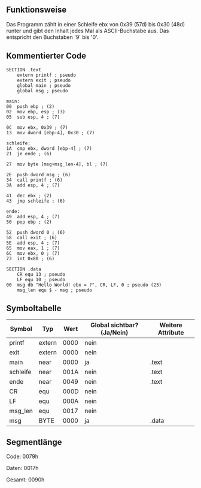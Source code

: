 ## Funktionsweise

Das Programm zählt in einer Schleife ebx von 0x39 (57d) bis 0x30 (48d) runter
und gibt den Inhalt jedes Mal als ASCII-Buchstabe aus. Das entspricht den
Buchstaben '9' bis '0'.

## Kommentierter Code

```
SECTION .text
	extern printf ; pseudo
	extern exit ; pseudo
	global main ; pseudo
	global msg ; pseudo

main:
00	push ebp ; (2)
02	mov ebp, esp ; (3)
05	sub esp, 4 ; (7)

0C	mov ebx, 0x39 ; (7)
13	mov dword [ebp-4], 0x30 ; (7)

schleife:
1A	cmp ebx, dword [ebp-4] ; (7)
21	je ende ; (6)

27	mov byte [msg+msg_len-4], bl ; (7)

2E	push dword msg ; (6)
34	call printf ; (6)
3A	add esp, 4 ; (7)

41	dec ebx ; (2)
43	jmp schleife ; (6)

ende:
49	add esp, 4 ; (7)
50	pop ebp ; (2)

52	push dword 0 ; (6)
58	call exit ; (6)
5E	add esp, 4 ; (7)
65	mov eax, 1 ; (7)
6C	mov ebx, 0 ; (7)
73	int 0x80 ; (6)

SECTION .data
	CR equ 13 ; pseudo
	LF equ 10 ; pseudo
00	msg db "Hello World! ebx = ?", CR, LF, 0 ; pseudo (23)
	msg_len equ $ - msg ; pseudo
```

## Symboltabelle

| Symbol | Typ | Wert | Global sichtbar? (Ja/Nein) | Weitere Attribute |
|--------|-----|------|----------------------------|-------------------|
| printf | extern | 0000 | nein | |
| exit | extern | 0000 | nein | |
| main | near | 0000 | ja | .text |
| schleife | near | 001A | nein | .text |
| ende | near | 0049 | nein | .text |
| CR | equ | 000D | nein | |
| LF | equ | 000A | nein | |
| msg_len | equ | 0017 | nein | |
| msg | BYTE | 0000 | ja | .data |

## Segmentlänge

Code: 0079h

Daten: 0017h

Gesamt: 0090h
